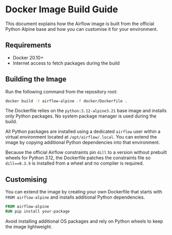 # Docker Image Build Guide

This document explains how the Airflow image is built from the official Python Alpine base and how you can customise it for your environment.

## Requirements
- Docker 20.10+
- Internet access to fetch packages during the build

## Building the Image
Run the following command from the repository root:
```bash
docker build -t airflow-alpine -f docker/Dockerfile .
```
The Dockerfile relies on the `python:3.12-alpine3.21` base image and installs only Python packages. No system package manager is used during the build.

All Python packages are installed using a dedicated `airflow` user within a
virtual environment located at `/opt/airflow/.local`. You can extend the image
by copying additional Python dependencies into that environment.

Because the official Airflow constraints pin `dill` to a version without
prebuilt wheels for Python 3.12, the Dockerfile patches the constraints file so
`dill==0.3.9` is installed from a wheel and no compiler is required.

## Customising
You can extend the image by creating your own Dockerfile that starts with `FROM airflow-alpine` and installs additional Python dependencies.

```Dockerfile
FROM airflow-alpine
RUN pip install your-package
```

Avoid installing additional OS packages and rely on Python wheels to keep the image lightweight.
